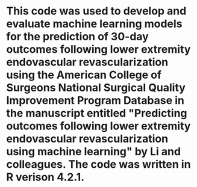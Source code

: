 # This code was used to develop and evaluate machine learning models for the prediction of 30-day outcomes following lower extremity endovascular revascularization using the American College of Surgeons National Surgical Quality Improvement Program Database in the manuscript entitled "Predicting outcomes following lower extremity endovascular revascularization using machine learning" by Li and colleagues. The code was written in R verison 4.2.1.
